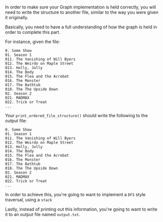 <!---title{print_ordered_file_structure() Function}--->

<!--badges={Python:100,Algorithms:100}-->

<!--concepts={directedGraphs, introToGraphs, useOfGraphs, Depth First Search (DFS), Stack Manipulation}-->

In order to make sure your Graph implementation is held correctly, you will need to write the structure to another file, similar to the way you were given it originally. 

Basically, you need to have a full understanding of how the graph is held in order to complete this part. 

For instance, given the file: 

```
0. Some Show
01. Season 1
011. The Vanishing of Will Byers
012. The Weirdo on Maple Street
013. Holly, Jolly
014. The Body
015. The Flea and the Acrobat
016. The Monster
017. The Bathtub
018. The The Upside Down
02. Season 2
021. MADMAX
022. Trick or Treat
...
```

Your `print_ordered_file_structure()` should write the following to the output file:

```
0. Some Show
01. Season 1
011. The Vanishing of Will Byers
012. The Weirdo on Maple Street
013. Holly, Jolly
014. The Body
015. The Flea and the Acrobat
016. The Monster
017. The Bathtub
018. The The Upside Down
02. Season 2
021. MADMAX
022. Trick or Treat
...
```

In order to achieve this, you're going to want to implement a `DFS` style traversal, using a `stack`

Lastly, instead of printing out this information, you're going to want to write it to an output file named `output.txt`. 

